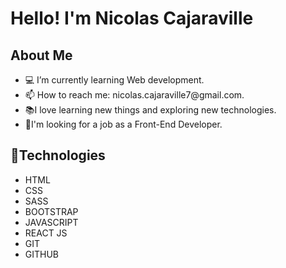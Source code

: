 <h1>Hello! I'm Nicolas Cajaraville</h1>

<h2>About Me</h2>

<ul>
<li>💻 I’m currently learning Web development.</li>
<li>📫 How to reach me: nicolas.cajaraville7@gmail.com.</li>
<li>📚I love learning new things and exploring new technologies.</li>
<li>👀I'm looking for a job as a Front-End Developer.</li>
</ul>

<h2>📱Technologies</h2>

<ul>
<li>HTML</li>
<li>CSS</li>
<li>SASS</li>
<li>BOOTSTRAP</li>
<li>JAVASCRIPT</li>
 <li>REACT JS</li>
<li>GIT</li>
<li>GITHUB</li>
</ul>

 
